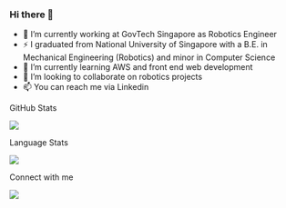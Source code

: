 ### Hi there 👋

<!--
**selvavignesh-2206/selvavignesh-2206** is a ✨ _special_ ✨ repository because its `README.md` (this file) appears on your GitHub profile.

Here are some ideas to get you started:
-->


- 🔭 I’m currently working at GovTech Singapore as Robotics Engineer
- ⚡ I graduated from National University of Singapore with a B.E. in Mechanical Engineering (Robotics) and 
      minor in Computer Science
- 🌱 I’m currently learning AWS and front end web development
- 👯 I’m looking to collaborate on robotics projects
- 📫 You can reach me via Linkedin 

GitHub Stats

<img src="https://github-readme-stats.vercel.app/api?username=selvavignesh-2206&show_icons=true"/>

Language Stats

<img src="https://github-readme-stats.vercel.app/api/top-langs?username=selvavignesh-2206&layout=compact"/>

Connect with me

[![](https://img.shields.io/badge/linkedin-%230077B5.svg?style=for-the-badge&logo=linkedin)](https://www.linkedin.com/in/selvavignesh-balasubramanian-911a93176/)
